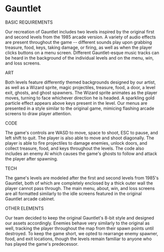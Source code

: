 # Gauntlet

BASIC REQUIREMENTS

Our recreation of Gauntlet includes two levels inspired by the original first and second levels from the 1985 arcade version. A variety of audio effects are present throughout the game -- different sounds play upon grabbing treasure, food, keys, taking damage, or firing, as well as when the player clicks buttons on a menu screen. Different Gauntlet-esque music tracks can be heard in the background of the individual levels and on the menu, win, and loss screens.

ART

Both levels feature differently themed backgrounds designed by our artist, as well as a Wizard sprite, magic projectiles, treasure, food, a door, a level exit, ghosts, and ghost spawners. The Wizard sprite animates as the player moves, turning to face whichever direction he is headed. A sparkling gold particle effect appears above keys present in the level.
Our menus are presented in a style similar to the original game, mimicing flashing arcade screens to draw player attention.

CODE

The game's controls are WASD to move, space to shoot, ESC to pause, and left shift to quit. The player is also able to move and shoot diagonally.
The player is able to fire projectiles to damage enemies, unlock doors, and collect treasure, food, and keys throughout the levels. The code also includes an enemy AI which causes the game's ghosts to follow and attack the player after spawning.

TECH

The game's levels are modeled after the first and second levels from 1985's Gauntlet, both of which are completely enclosed by a thick outer wall the player cannot pass through. 
The main menu, about, win, and loss screens are all formatted similarly to the idle screens featured in the original Gauntlet arcade cabinet. 

OTHER ELEMENTS

Our team decided to keep the original Gauntlet's 8-bit style and designed our assets accordingly. Enemies behave very similarly to the original as well, tracking the player throughout the map from their spawn points until destroyed. To keep the game short, we opted to rearrange enemy spawner, food, and exit locations, though the levels remain familiar to anyone who has played the game's predecessor.